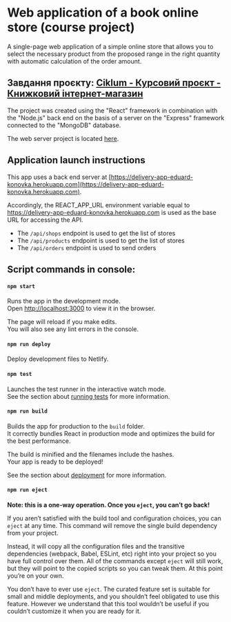 # Web application of a book online store (course project)

A single-page web application of a simple online store that allows you to select
the necessary product from the proposed range in the right quantity with
automatic calculation of the order amount.

## Завдання проєкту: [Ciklum - Курсовий проєкт - Книжковий інтернет-магазин](https://github.com/Eduard-Konovka/FEB101-course-task/Ciklum_Курсовий_проєкт__Книжковий_інтернет-магазин_.pdf)

The project was created using the "React" framework in combination with the
"Node.js" back end on the basis of a server on the "Express" framework connected
to the "MongoDB" database.

The web server project is located
[here](https://github.com/Eduard-Konovka/feb101-course-task-api).

## Application launch instructions

This app uses a back end server at
[https://delivery-app-eduard-konovka.herokuapp.com](https://delivery-app-eduard-konovka.herokuapp.com).

Accordingly, the REACT_APP_URL environment variable equal to
https://delivery-app-eduard-konovka.herokuapp.com is used as the base URL for
accessing the API.

- The `/api/shops` endpoint is used to get the list of stores
- The `/api/products` endpoint is used to get the list of stores
- The `/api/orders` endpoint is used to send orders

## Script commands in console:

#### `npm start`

Runs the app in the development mode.\
Open [http://localhost:3000](http://localhost:3000) to view it in the browser.

The page will reload if you make edits.\
You will also see any lint errors in the console.

#### `npm run deploy`

Deploy development files to Netlify.

#### `npm test`

Launches the test runner in the interactive watch mode.\
See the section about [running tests](https://facebook.github.io/create-react-app/docs/running-tests)
for more information.

#### `npm run build`

Builds the app for production to the `build` folder.\
It correctly bundles React in production mode and optimizes the build for the best
performance.

The build is minified and the filenames include the hashes.\
Your app is ready to be deployed!

See the section about
[deployment](https://facebook.github.io/create-react-app/docs/deployment) for
more information.

#### `npm run eject`

**Note: this is a one-way operation. Once you `eject`, you can’t go back!**

If you aren’t satisfied with the build tool and configuration choices, you can
`eject` at any time. This command will remove the single build dependency from
your project.

Instead, it will copy all the configuration files and the transitive
dependencies (webpack, Babel, ESLint, etc) right into your project so you have
full control over them. All of the commands except `eject` will still work, but
they will point to the copied scripts so you can tweak them. At this point
you’re on your own.

You don’t have to ever use `eject`. The curated feature set is suitable for
small and middle deployments, and you shouldn’t feel obligated to use this
feature. However we understand that this tool wouldn’t be useful if you couldn’t
customize it when you are ready for it.

